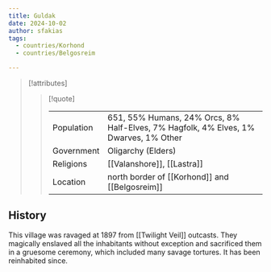 ```yaml
---
title: Guldak
date: 2024-10-02
author: sfakias
tags:
  - countries/Korhond
  - countries/Belgosreim

---
```

> [!attributes]
> 
> > [!quote]
> >
> > | | |
> > | --- | --- |
> > | Population | 651, 55% Humans, 24% Orcs, 8% Half-Elves, 7% Hagfolk, 4% Elves, 1% Dwarves, 1% Other |
> > | Government | Oligarchy (Elders) |
> > | Religions | [[Valanshore]], [[Lastra]] |
> > | Location | north border of [[Korhond]] and [[Belgosreim]] |

## History

This village was ravaged at 1897 from [[Twilight Veil]] outcasts. They magically enslaved all the inhabitants without exception and sacrificed them in a gruesome ceremony, which included many savage tortures. It has been reinhabited since.